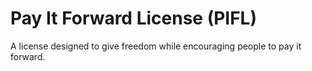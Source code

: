 # Pay It Forward License (PIFL)
A license designed to give freedom while encouraging people to pay it forward.
